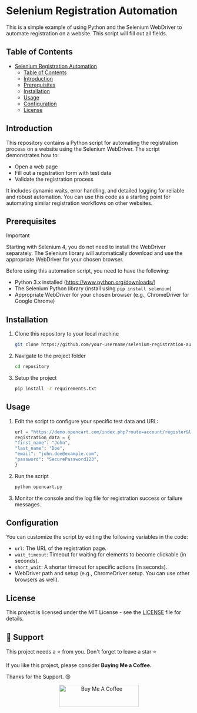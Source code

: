 # Selenium Registration Automation

This is a simple example of using Python and the Selenium WebDriver to automate registration on a website. This script will fill out all fields.

## Table of Contents
- [Selenium Registration Automation](#selenium-registration-automation)
  - [Table of Contents](#table-of-contents)
  - [Introduction](#introduction)
  - [Prerequisites](#prerequisites)
  - [Installation](#installation)
  - [Usage](#usage)
  - [Configuration](#configuration)
  - [License](#license)

## Introduction

This repository contains a Python script for automating the registration process on a website using the Selenium WebDriver. The script demonstrates how to:

- Open a web page
- Fill out a registration form with test data
- Validate the registration process

It includes dynamic waits, error handling, and detailed logging for reliable and robust automation. You can use this code as a starting point for automating similar registration workflows on other websites.

## Prerequisites

> [!IMPORTANT]  
> Starting with Selenium 4, you do not need to install the WebDriver separately. The Selenium library will automatically download and use the appropriate WebDriver for your chosen browser.

Before using this automation script, you need to have the following:

- Python 3.x installed (https://www.python.org/downloads/)
- The Selenium Python library (install using `pip install selenium`)
- Appropriate WebDriver for your chosen browser (e.g., ChromeDriver for Google Chrome)

## Installation

1. Clone this repository to your local machine

   ```bash
   git clone https://github.com/your-username/selenium-registration-automation.git
   ```

2. Navigate to the project folder
   
   ```bash
   cd repository
   ```

3. Setup the project
   
   ```bash
   pip install -r requirements.txt
   ```

## Usage

1. Edit the script to configure your specific test data and URL:

    ```python
    url = "https://demo.opencart.com/index.php?route=account/register&language=en-gb"
    registration_data = {
    "first_name": "John",
    "last_name": "Doe",
    "email": "john.doe@example.com",
    "password": "SecurePassword123",
    }
    ```

2. Run the script
   
   ```bash
   python opencart.py
   ```

3. Monitor the console and the log file for registration success or failure messages.

## Configuration

You can customize the script by editing the following variables in the code:

* `url`: The URL of the registration page.
* `wait_timeout`: Timeout for waiting for elements to become clickable (in seconds).
* `short_wait`: A shorter timeout for specific actions (in seconds).
* WebDriver path and setup (e.g., ChromeDriver setup. You can use other browsers as well).

## License
This project is licensed under the MIT License - see the [LICENSE](LICENSE) file for details.

## 🙏 Support

This project needs a ⭐️ from you. Don't forget to leave a star ⭐️

If you like this project, please consider <b>Buying Me a Coffee.</b> 

Thanks for the Support. 😍


<div align="center">
<a href="https://www.buymeacoffee.com/syedsohan" target="_blank"><center><img src="https://cdn.buymeacoffee.com/buttons/v2/default-yellow.png" alt="Buy Me A Coffee" style="height: 60px !important;width: 217px !important;"></center></a>
</div>
